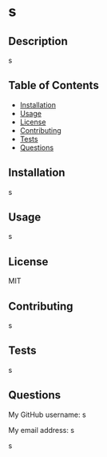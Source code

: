 # s

## Description
s

## Table of Contents
- [Installation](#installation)
- [Usage](#usage)
- [License](#license)
- [Contributing](#contributing)
- [Tests](#tests)
- [Questions](#questions)

## Installation
s

## Usage
s

## License
MIT

## Contributing
s

## Tests
s

## Questions
My GitHub username: s

My email address: s

s
